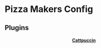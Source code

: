 # Pizza Makers Config

## Plugins
<h4 align="center">
    <a href="https://github.com/catppuccin/nvim">Cattpuccin</a>
</h4>

